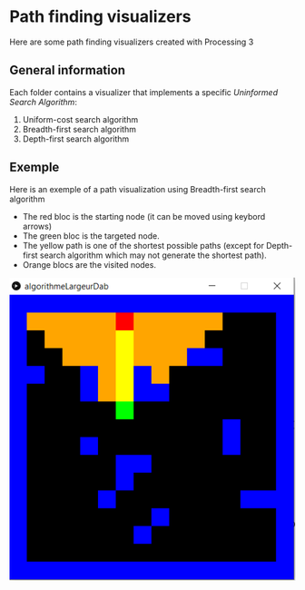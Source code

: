 # Path finding visualizers
 Here are some path finding visualizers created with Processing 3

## General information
Each folder contains a visualizer that implements a specific *Uninformed Search Algorithm*:

1. Uniform-cost search algorithm
2. Breadth-first search algorithm
3. Depth-first search algorithm


## Exemple

Here is an exemple of a path visualization using Breadth-first search algorithm

* The red bloc is the starting node (it can be moved using keybord arrows)
* The green bloc is the targeted node.
* The yellow path is one of the shortest possible paths (except for Depth-first search algorithm which may not generate the shortest path).
* Orange blocs are the visited nodes.

![Breadth-first-visualizer](/algorithmeLargeurDab/exemple.png)